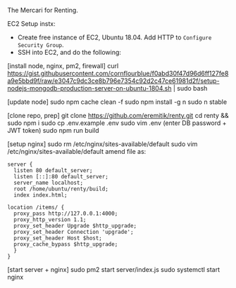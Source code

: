 The Mercari for Renting.

EC2 Setup instx:

- Create free instance of EC2, Ubuntu 18.04. Add HTTP to `Configure Security Group`.
- SSH into EC2, and do the following:

[install node, nginx, pm2, firewall]
curl https://gist.githubusercontent.com/cornflourblue/f0abd30f47d96d6ff127fe8a9e5bbd9f/raw/e3047c9dc3ce8b796e7354c92d2c47ce61981d2f/setup-nodejs-mongodb-production-server-on-ubuntu-1804.sh | sudo bash

[update node]
sudo npm cache clean -f
sudo npm install -g n
sudo n stable

[clone repo, prep]
git clone https://github.com/eremitik/renty.git
cd renty && sudo npm i
sudo cp .env.example .env
sudo vim .env (enter DB password + JWT token)
sudo npm run build

[setup nginx]
sudo rm /etc/nginx/sites-available/default
sudo vim /etc/nginx/sites-available/default
amend file as:

```
server {
  listen 80 default_server;
  listen [::]:80 default_server;
  server_name localhost;
  root /home/ubuntu/renty/build;
  index index.html;

location /items/ {
  proxy_pass http://127.0.0.1:4000;
  proxy_http_version 1.1;
  proxy_set_header Upgrade $http_upgrade;
  proxy_set_header Connection 'upgrade';
  proxy_set_header Host $host;
  proxy_cache_bypass $http_upgrade;
  }
}
```

[start server + nginx]
sudo pm2 start server/index.js
sudo systemctl start nginx
